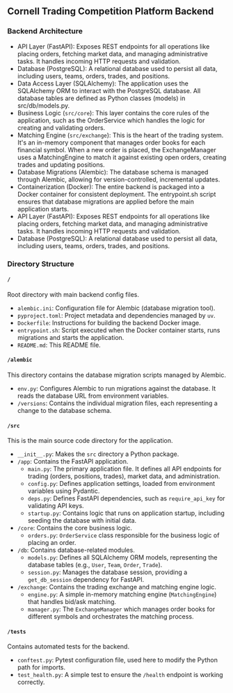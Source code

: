 ## Cornell Trading Competition Platform Backend

### Backend Architecture
   * API Layer (FastAPI): Exposes REST endpoints for all operations like placing orders, fetching market data, and managing administrative tasks. It handles incoming HTTP requests and validation.
   * Database (PostgreSQL): A relational database used to persist all data, including users, teams, orders, trades, and positions.
   * Data Access Layer (SQLAlchemy): The application uses the SQLAlchemy ORM to interact with the PostgreSQL database. All database tables are defined as Python classes (models) in src/db/models.py.
   * Business Logic (`src/core`): This layer contains the core rules of the application, such as the OrderService which handles the logic for creating and validating orders.
   * Matching Engine (`src/exchange`): This is the heart of the trading system. It's an in-memory component that manages order books for each financial symbol. When a new order is placed, the ExchangeManager uses a MatchingEngine to match it against existing open orders, creating trades and updating positions.
   * Database Migrations (Alembic): The database schema is managed through Alembic, allowing for version-controlled, incremental updates.
   * Containerization (Docker): The entire backend is packaged into a Docker container for consistent deployment. The entrypoint.sh script ensures that database migrations are applied before the main application starts.
   * API Layer (FastAPI): Exposes REST endpoints for all operations like placing orders, fetching market data, and managing administrative tasks. It handles incoming HTTP requests and validation.
   * Database (PostgreSQL): A relational database used to persist all data, including users, teams, orders, trades, and positions.

### Directory Structure
#### `/`
Root directory with main backend config files.
- `alembic.ini`: Configuration file for Alembic (database migration tool).
- `pyproject.toml`: Project metadata and dependencies managed by `uv`.
- `Dockerfile`: Instructions for building the backend Docker image.
- `entrypoint.sh`: Script executed when the Docker container starts, runs migrations and starts the application.
- `README.md`: This README file.

#### `/alembic`
This directory contains the database migration scripts managed by Alembic.
- `env.py`: Configures Alembic to run migrations against the database. It reads the database URL from environment variables.
- `/versions`: Contains the individual migration files, each representing a change to the database schema.

#### `/src`
This is the main source code directory for the application.
- `__init__.py`: Makes the `src` directory a Python package.
- `/app`: Contains the FastAPI application.
  - `main.py`: The primary application file. It defines all API endpoints for trading (orders, positions, trades), market data, and administration.
  - `config.py`: Defines application settings, loaded from environment variables using Pydantic.
  - `deps.py`: Defines FastAPI dependencies, such as `require_api_key` for validating API keys.
  - `startup.py`: Contains logic that runs on application startup, including seeding the database with initial data.
- `/core`: Contains the core business logic.
  - `orders.py`: `OrderService` class responsible for the business logic of placing an order.
- `/db`: Contains database-related modules.
  - `models.py`: Defines all SQLAlchemy ORM models, representing the database tables (e.g., `User`, `Team`, `Order`, `Trade`).
  - `session.py`: Manages the database session, providing a `get_db_session` dependency for FastAPI.
- `/exchange`: Contains the trading exchange and matching engine logic.
  - `engine.py`: A simple in-memory matching engine (`MatchingEngine`) that handles bid/ask matching.
  - `manager.py`: The `ExchangeManager` which manages order books for different symbols and orchestrates the matching process.

#### `/tests`
Contains automated tests for the backend.
- `conftest.py`: Pytest configuration file, used here to modify the Python path for imports.
- `test_health.py`: A simple test to ensure the `/health` endpoint is working correctly.
